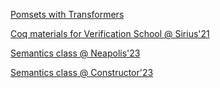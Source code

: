 [Pomsets with Transformers](https://weakmemory.github.io/pwt)

[Coq materials for Verification School @ Sirius'21](https://weakmemory.github.io/coq-sirius21)

[Semantics class @ Neapolis'23](https://weakmemory.github.io/semantics-neapolis23)

[Semantics class @ Constructor'23](https://weakmemory.github.io/semantics-cub23)
